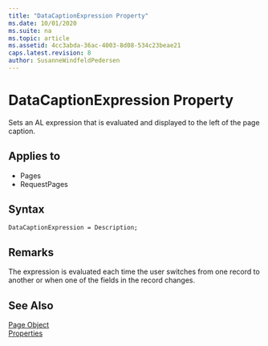 ```yaml
---
title: "DataCaptionExpression Property"
ms.date: 10/01/2020
ms.suite: na
ms.topic: article
ms.assetid: 4cc3abda-36ac-4003-8d08-534c23beae21
caps.latest.revision: 8
author: SusanneWindfeldPedersen
---
```


# DataCaptionExpression Property

Sets an AL expression that is evaluated and displayed to the left of the page caption.  
  
## Applies to

- Pages  
- RequestPages
 
## Syntax

```AL
DataCaptionExpression = Description;
```

## Remarks

The expression is evaluated each time the user switches from one record to another or when one of the fields in the record changes.  
  
## See Also  

[Page Object](../devenv-page-object.md)  
[Properties](devenv-properties.md)